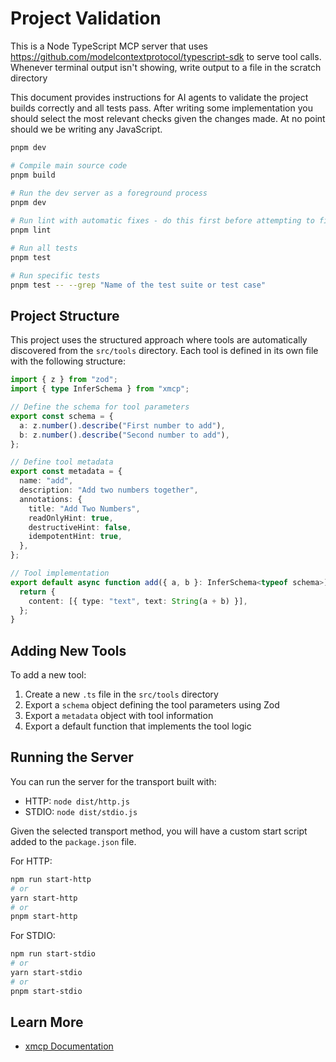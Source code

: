 # Project Validation

This is a Node TypeScript MCP server that uses https://github.com/modelcontextprotocol/typescript-sdk to serve tool calls.
Whenever terminal output isn't showing, write output to a file in the scratch directory

This document provides instructions for AI agents to validate the project builds correctly and all tests pass.
After writing some implementation you should select the most relevant checks given the changes made. At no point
should we be writing any JavaScript.

```bash
pnpm dev

# Compile main source code
pnpm build
    
# Run the dev server as a foreground process
pnpm dev

# Run lint with automatic fixes - do this first before attempting to fix lint errors via editing  
pnpm lint

# Run all tests
pnpm test

# Run specific tests
pnpm test -- --grep "Name of the test suite or test case"
```

## Project Structure

This project uses the structured approach where tools are automatically discovered from the `src/tools` directory. Each tool is defined in its own file with the following structure:

```typescript
import { z } from "zod";
import { type InferSchema } from "xmcp";

// Define the schema for tool parameters
export const schema = {
  a: z.number().describe("First number to add"),
  b: z.number().describe("Second number to add"),
};

// Define tool metadata
export const metadata = {
  name: "add",
  description: "Add two numbers together",
  annotations: {
    title: "Add Two Numbers",
    readOnlyHint: true,
    destructiveHint: false,
    idempotentHint: true,
  },
};

// Tool implementation
export default async function add({ a, b }: InferSchema<typeof schema>) {
  return {
    content: [{ type: "text", text: String(a + b) }],
  };
}
```

## Adding New Tools

To add a new tool:

1. Create a new `.ts` file in the `src/tools` directory
2. Export a `schema` object defining the tool parameters using Zod
3. Export a `metadata` object with tool information
4. Export a default function that implements the tool logic

## Running the Server

You can run the server for the transport built with:

- HTTP: `node dist/http.js`
- STDIO: `node dist/stdio.js`

Given the selected transport method, you will have a custom start script added to the `package.json` file.

For HTTP:

```bash
npm run start-http
# or
yarn start-http
# or
pnpm start-http
```

For STDIO:

```bash
npm run start-stdio
# or
yarn start-stdio
# or
pnpm start-stdio
```

## Learn More

- [xmcp Documentation](https://xmcp.dev/docs)
